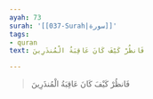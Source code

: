```yaml
---
ayah: 73
surah: '[[037-Surah|سورة]]'
tags:
- quran
text: فَانظُرْ كَيْفَ كَانَ عَاقِبَةُ الْمُنذَرِينَ

---
```

> فَانظُرْ كَيْفَ كَانَ عَاقِبَةُ الْمُنذَرِينَ
